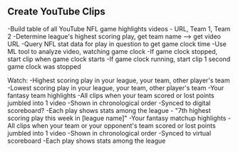 Create YouTube Clips
-------------------------------------------------------------------------------------------------
-Build table of all YouTube NFL game highlights videos - URL, Team 1, Team 2
-Determine league's highest scoring play, get team name --> get video URL
-Query NFL stat data for play in question to get game clock time
-Use ML tool to analyze video, watching game clock
-If game clock stopped, start clip when game clock starts
-If game clock running, start clip 1 second game clock was stopped

Watch:
-Highest scoring play in your league, your team, other player's team
-Lowest scoring play in your league, your team, other player's team
-Your fantasy team highlights
	-All clips when your team scored or lost points jumbled into 1 video
	-Shown in chronological order
	-Synced to digital scoreboard?
	-Each play shows stats among the league - "7th highest scoring play this week in [league name]"
-Your fantasy matchup highlights
	-All clips when your team or your opponent's team scored or lost points jumbled into 1 video
	-Shown in chronological order
	-Synced to virtual scoreboard
	-Each play shows stats among the league

